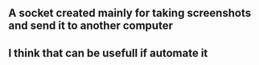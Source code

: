 ## A socket created mainly for taking screenshots and send it to another computer

## I think that can be usefull if automate it 
